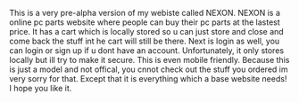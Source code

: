 This is a very pre-alpha version of my webiste called NEXON. 
NEXON is a online pc parts website where people can buy their pc parts at the lastest price. 
It has a cart which is locally stored so u can just store and close and come back the stuff int he cart will still be there.
Next is login as well, you can login or sign up if u dont have an account. Unfortunately, it only stores locally but ill try to make it secure. 
This is even mobile friendly. 
Because this is just a model and not offical, you cnnot check out the stuff you ordered im very sorry for that. 
Except that it is everything which a base website needs! I hope you like it.
